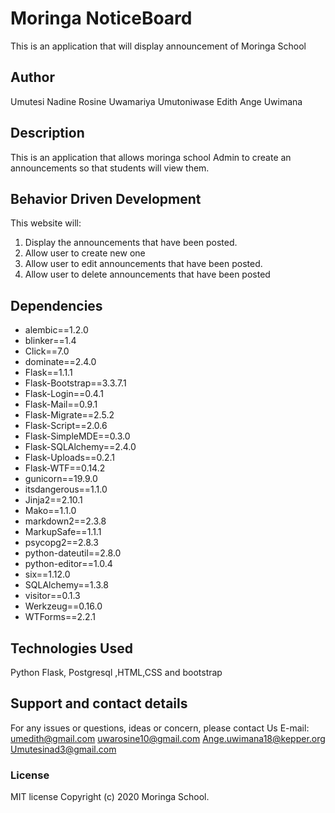 # Moringa NoticeBoard
This is an application that will display announcement of Moringa School

## Author
Umutesi Nadine
Rosine Uwamariya
Umutoniwase Edith
Ange Uwimana

## Description
This is an application that allows moringa school Admin to create an announcements so that students will view them.

## Behavior Driven Development
This website will:
1. Display the announcements that have been posted.
2. Allow user to create new one
3. Allow user to edit announcements that have been posted.
4. Allow user to delete announcements that have been posted

## Dependencies
* alembic==1.2.0
* blinker==1.4
* Click==7.0
* dominate==2.4.0
* Flask==1.1.1
* Flask-Bootstrap==3.3.7.1
* Flask-Login==0.4.1
* Flask-Mail==0.9.1
* Flask-Migrate==2.5.2
* Flask-Script==2.0.6
* Flask-SimpleMDE==0.3.0
* Flask-SQLAlchemy==2.4.0
* Flask-Uploads==0.2.1
* Flask-WTF==0.14.2
* gunicorn==19.9.0
* itsdangerous==1.1.0
* Jinja2==2.10.1
* Mako==1.1.0
* markdown2==2.3.8
* MarkupSafe==1.1.1
* psycopg2==2.8.3
* python-dateutil==2.8.0
* python-editor==1.0.4
* six==1.12.0
* SQLAlchemy==1.3.8
* visitor==0.1.3
* Werkzeug==0.16.0
* WTForms==2.2.1

## Technologies Used
Python Flask, Postgresql ,HTML,CSS and bootstrap

## Support and contact details
For any issues or questions, ideas or concern, please contact Us
E-mail:
umedith@gmail.com
uwarosine10@gmail.com
Ange.uwimana18@kepper.org
Umutesinad3@gmail.com

### License
MIT license
Copyright (c) 2020 Moringa School.